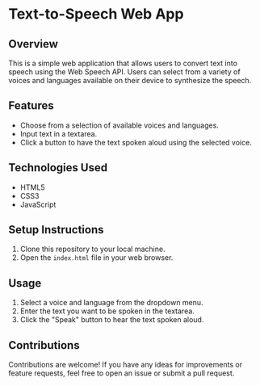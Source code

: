 # Text-to-Speech Web App

## Overview
This is a simple web application that allows users to convert text into speech using the Web Speech API. Users can select from a variety of voices and languages available on their device to synthesize the speech.

## Features
- Choose from a selection of available voices and languages.
- Input text in a textarea.
- Click a button to have the text spoken aloud using the selected voice.

## Technologies Used
- HTML5
- CSS3
- JavaScript

## Setup Instructions
1. Clone this repository to your local machine.
2. Open the `index.html` file in your web browser.

## Usage
1. Select a voice and language from the dropdown menu.
2. Enter the text you want to be spoken in the textarea.
3. Click the "Speak" button to hear the text spoken aloud.

## Contributions
Contributions are welcome! If you have any ideas for improvements or feature requests, feel free to open an issue or submit a pull request.


